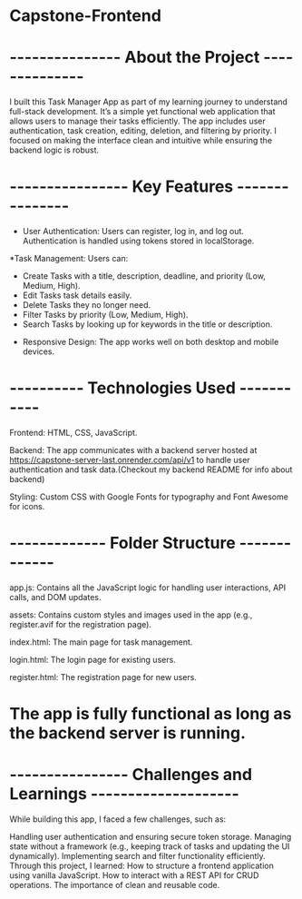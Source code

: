 # Capstone-Frontend

# --------------- About the Project --------------

I built this Task Manager App as part of my learning journey to understand full-stack development. It’s a simple yet functional web application that allows users to manage their tasks efficiently. The app includes user authentication, task creation, editing, deletion, and filtering by priority. I focused on making the interface clean and intuitive while ensuring the backend logic is robust.

# ---------------- Key Features ---------------

* User Authentication:
Users can register, log in, and log out. Authentication is handled using tokens stored in localStorage.

*Task Management:
Users can:
- Create Tasks with a title, description, deadline, and priority (Low, Medium, High).
- Edit Tasks task details easily.
- Delete Tasks they no longer need.
- Filter Tasks by priority (Low, Medium, High).
- Search Tasks by looking up for keywords in the title or description.

* Responsive Design: The app works well on both desktop and mobile devices.

# ---------- Technologies Used -----------

Frontend: HTML, CSS, JavaScript.

Backend: The app communicates with a backend server hosted at https://capstone-server-last.onrender.com/api/v1 to handle user authentication and task data.(Checkout my backend README for info about backend)

Styling: Custom CSS with Google Fonts for typography and Font Awesome for icons.

# ------------- Folder Structure -------------
app.js: Contains all the JavaScript logic for handling user interactions, API calls, and DOM updates.

assets: Contains custom styles and images used in the app (e.g., register.avif for the registration page).

index.html: The main page for task management.

login.html: The login page for existing users.

register.html: The registration page for new users.


# The app is fully functional as long as the backend server is running.

# ---------------- Challenges and Learnings --------------------

While building this app, I faced a few challenges, such as:

Handling user authentication and ensuring secure token storage.
Managing state without a framework (e.g., keeping track of tasks and updating the UI dynamically).
Implementing search and filter functionality efficiently.
Through this project, I learned:
How to structure a frontend application using vanilla JavaScript.
How to interact with a REST API for CRUD operations.
The importance of clean and reusable code.
